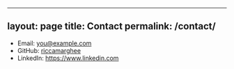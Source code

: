 
---
layout: page
title: Contact
permalink: /contact/
---

- Email: you@example.com
- GitHub: [riccamarghee](https://github.com/riccamarghee)
- LinkedIn: https://www.linkedin.com
